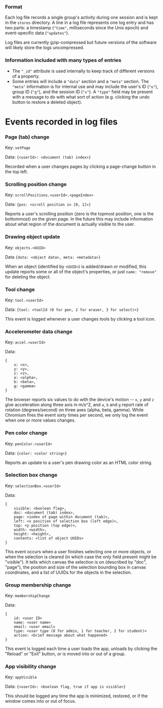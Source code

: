 ### Format

Each log file records a single group's activity during one session and
is kept in the `stores` directory. A line in a log file represents one log entry and
has two parts: a timestamp (`"time"`, milliseconds since the Unix epoch) and event-specific data (`"updates"`).

Log files are currently gzip-compressed but future versions of the software will likely store the logs uncompressed.

### Information included with many types of entries

-   The `"_id"` attribute is used internally to keep track of different versions of a property.
-   Some entries will include 
    a `"data"` section and a `"meta"` section. The `"meta"` information is for internal use and may include the
    user's ID (`"u"`), group ID (`"g"`), and the session ID (`"s"`). A `"type"` field may be present with a message to do with what sort of action (e.g. clicking the undo button to restore a deleted object).


# Events recorded in log files

### Page (tab) change

Key: `setPage`

Data: `{<userId>: <document (tab) index>}`

Recorded when a user changes pages by clicking a page-change button in the top left.


### Scrolling position change

Key: `scrollPositions.<userId>.<pageIndex>`

Data: `{pos: <scroll position in [0, 1]>}`

Reports a user's scrolling position (zero is the topmost position, one is the 
bottommost) on the given page. In the future this may include information about
what region of the document is actually visible to the user.


### Drawing object update

Key: `objects.<UUID>`

Data `{data: <object data>, meta: <metadata>}`

When an object (identified by `<UUID>`) is added/drawn or modified,
this update reports some or all of the object's properties, or just
`name: "remove"` for deleting the object.


### Tool change

Key: `tool.<userId>`

Data: `{tool: <toolId (0 for pen, 2 for eraser, 3 for select)>}`

This event is logged whenever a user changes tools by clicking a tool icon. 


### Accelerometer data change

Key: `accel.<userId>`

Data: 
```
{
    x: <x>,
    y: <y>,
    z: <z>,
    a: <alpha>,
    b: <beta>,
    g: <gamma>
}
```

The browser reports six values to do with the device's motion -- `x`, `y` and
`z` give acceleration along three axis in m/s^2, and `a`, `b` and `g` report
rate of rotation (degrees/second) on three axes (alpha, beta, gamma). While
Chromium fires the event sixty times per second, we only log the event when one
or more values changes.


### Pen color change

Key: `penColor.<userId>`

Data: `{color: <color string>}`

Reports an update to a user's pen drawing color as an HTML color string.


### Selection box change

Key: `selectionBox.<userId>`

Data:
```
{
    visible: <boolean flag>,
    doc: <document (tab) index>,
    page: <index of page within document (tab)>,
    left: <x position of selection box (left edge)>,
    top: <y position (top edge)>,
    width: <width>,
    height: <height>,
    contents: <list of object UUIDs>
}
```

This event occurs when a user finishes selecting one or more objects, or when
the selection is cleared (in which case the only field present might be
"visible"). It tells which canvas the selection is on (described by 
"doc", "page"), the position and size of the selection bounding box in canvas
coordinates, and a list of UUIDs for the objects in the selection.


### Group membership change

Key: `membershipChange`

Data:
```
{
    id: <user ID>
    name: <user name>
    email: <user email>
    type: <user type (0 for admin, 1 for teacher, 2 for student)>
    action: <brief message about what happened>
}
```

This event is logged each time a user loads the app, unloads by clicking the 
"Reload" or "Exit" button, or is moved into or out of a group.


### App visibility change

Key: `appVisible`

Data: `{<userId>: <boolean flag, true if app is visible>}`

This should be logged any time the app is minimized, restored, or if the window
comes into or out of focus. 


